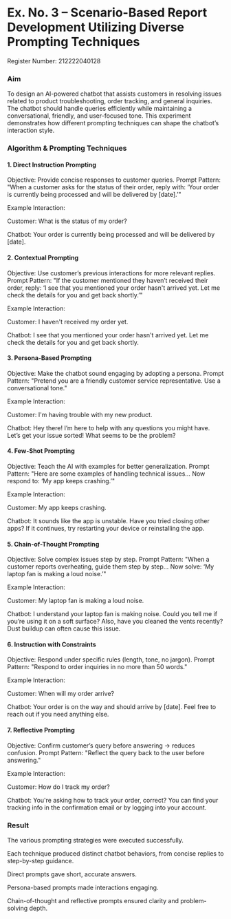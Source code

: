 # Ex. No. 3 – Scenario-Based Report Development Utilizing Diverse Prompting Techniques

 Register Number: 212222040128

### Aim

To design an AI-powered chatbot that assists customers in resolving issues related to product troubleshooting, order tracking, and general inquiries.
The chatbot should handle queries efficiently while maintaining a conversational, friendly, and user-focused tone.
This experiment demonstrates how different prompting techniques can shape the chatbot’s interaction style.

### Algorithm & Prompting Techniques
#### 1. Direct Instruction Prompting

Objective: Provide concise responses to customer queries.
Prompt Pattern:
"When a customer asks for the status of their order, reply with:
‘Your order is currently being processed and will be delivered by [date].’"

Example Interaction:

Customer: What is the status of my order?

Chatbot: Your order is currently being processed and will be delivered by [date].

#### 2. Contextual Prompting

Objective: Use customer’s previous interactions for more relevant replies.
Prompt Pattern:
"If the customer mentioned they haven’t received their order, reply:
‘I see that you mentioned your order hasn't arrived yet. Let me check the details for you and get back shortly.’"

Example Interaction:

Customer: I haven't received my order yet.

Chatbot: I see that you mentioned your order hasn't arrived yet. Let me check the details for you and get back shortly.

#### 3. Persona-Based Prompting

Objective: Make the chatbot sound engaging by adopting a persona.
Prompt Pattern:
"Pretend you are a friendly customer service representative. Use a conversational tone."

Example Interaction:

Customer: I'm having trouble with my new product.

Chatbot: Hey there! I’m here to help with any questions you might have. Let’s get your issue sorted! What seems to be the problem?

#### 4. Few-Shot Prompting

Objective: Teach the AI with examples for better generalization.
Prompt Pattern:
"Here are some examples of handling technical issues… Now respond to: ‘My app keeps crashing.’"

Example Interaction:

Customer: My app keeps crashing.

Chatbot: It sounds like the app is unstable. Have you tried closing other apps? If it continues, try restarting your device or reinstalling the app.

#### 5. Chain-of-Thought Prompting

Objective: Solve complex issues step by step.
Prompt Pattern:
"When a customer reports overheating, guide them step by step… Now solve: ‘My laptop fan is making a loud noise.’"

Example Interaction:

Customer: My laptop fan is making a loud noise.

Chatbot: I understand your laptop fan is making noise. Could you tell me if you’re using it on a soft surface? Also, have you cleaned the vents recently? Dust buildup can often cause this issue.

#### 6. Instruction with Constraints

Objective: Respond under specific rules (length, tone, no jargon).
Prompt Pattern:
"Respond to order inquiries in no more than 50 words."

Example Interaction:

Customer: When will my order arrive?

Chatbot: Your order is on the way and should arrive by [date]. Feel free to reach out if you need anything else.

#### 7. Reflective Prompting

Objective: Confirm customer’s query before answering → reduces confusion.
Prompt Pattern:
"Reflect the query back to the user before answering."

Example Interaction:

Customer: How do I track my order?

Chatbot: You're asking how to track your order, correct? You can find your tracking info in the confirmation email or by logging into your account.

### Result

The various prompting strategies were executed successfully.

Each technique produced distinct chatbot behaviors, from concise replies to step-by-step guidance.

Direct prompts gave short, accurate answers.

Persona-based prompts made interactions engaging.

Chain-of-thought and reflective prompts ensured clarity and problem-solving depth.

